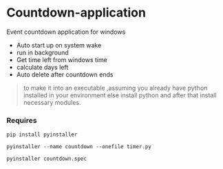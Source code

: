 # Countdown-application
Event countdown application for windows

- Auto start up on system wake
- run in background 
- Get time left from windows time
- calculate days left
- Auto delete after countdown ends

>to make it into an executable ,assuming you already have python installed in your environment else install python and after that install necessary modules.

### Requires

```pip install pyinstaller```

```pyinstaller --name countdown --onefile timer.py```

```pyinstaller countdown.spec```
